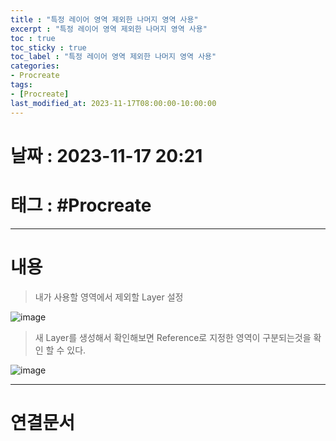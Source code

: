 ```yaml
---
title : "특정 레이어 영역 제외한 나머지 영역 사용"
excerpt : "특정 레이어 영역 제외한 나머지 영역 사용"
toc : true
toc_sticky : true
toc_label : "특정 레이어 영역 제외한 나머지 영역 사용"
categories:
- Procreate
tags:
- [Procreate]
last_modified_at: 2023-11-17T08:00:00-10:00:00
---
```


# 날짜 : 2023-11-17 20:21

# 태그 : #Procreate
---

# 내용
>
> 내가 사용할 영역에서 제외할 Layer 설정
> 
>  

![image](../../assets/images/ProcreateReference.png)

>
>새 Layer를 생성해서 확인해보면 Reference로 지정한 영역이 구분되는것을 확인 할 수 있다.
>

![image](../../assets/images/ProcreateRefernceResult.jpg)

---

# 연결문서
